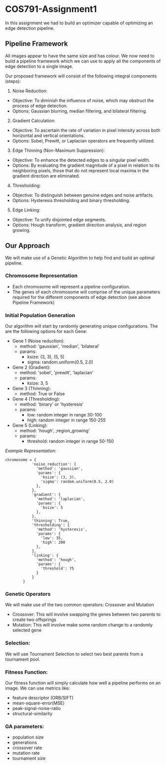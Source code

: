 # COS791-Assignment1
In this assignment we had to build an optimizer capable of optimizing an edge detection pipeline.

## Pipeline Framework
All images appear to have the same size and has colour. We now need to build a pipeline framework which we can use to apply all the components of edge detection to a single image.

Our proposed framework will consist of the following integral components (steps):

1. Noise Reduction:
- Objective: To diminish the influence of noise, which may obstruct the process of edge detection.
- Options: Gaussian blurring, median filtering, and bilateral filtering.

2. Gradient Calculation:
- Objective: To ascertain the rate of variation in pixel intensity across both horizontal and vertical orientations.
- Options: Sobel, Prewitt, or Laplacian operators are frequently utilized.

3. Edge Thinning (Non-Maximum Suppression):
- Objective: To enhance the detected edges to a singular pixel width.
- Options: By evaluating the gradient magnitude of a pixel in relation to its neighboring pixels, those that do not represent local maxima in the gradient direction are eliminated.

4. Thresholding:
- Objective: To distinguish between genuine edges and noise artifacts.
- Options: Hysteresis thresholding and binary thresholding.

5. Edge Linking:
- Objective: To unify disjointed edge segments.
- Options: Hough transform, gradient direction analysis, and region growing.

## Our Approach
We will make use of a Genetic Algorithm to help find and build an optimal pipeline.

### Chromosome Representation
- Each chromosome will represent a pipeline configuration.
- The genes of each chromosome will comprise of the unique parameters required for the different components of edge detection (see above Pipeline Framework)

### Initial Population Generation
Our algorithm will start by randomly generating unique configurations.
The are the following options for each Gene:
- Gene 1 (Noise reduction):
  - method: 'gaussian', 'median', 'bilateral'
  - params:
      - ksize: (3, 3), (5, 5)
      - sigma: random.uniform(0.5, 2.0)
- Gene 2 (Gradient):
  - method: 'sobel', 'prewitt', 'laplacian'
  - params:
    - ksize: 3, 5
- Gene 3 (Thinning):
  - method: True or False
- Gene 4 (Thresholding):
  - method: 'binary' or 'hysteresis'
  - params:
    - low: random integer in range 30-100
    - high: random integer in range 150-255
- Gene 5 (Linking):
  - method: 'hough', ;region_growing'
  - params:
    - threshold: random integer in range 50-150

*Example Representation*:
```
chromosome = {
            'noise_reduction': {
              'method': 'gaussian',
              'params': {
                'ksize': (3, 3),
                'sigma': random.uniform(0.5, 2.0)
              },
            },
            'gradient': {
              'method': 'laplacian',
              'params': {
                'ksize': 5
              },
            },
            'thinning': True,
            'thresholding': {
              'method': 'hysteresis',
              'params': {
                'low': 35,
                'high': 200
              },
            },
            'linking': {
              'method': 'hough',
              'params': {
                'threshold': 75
              }
            }
        }
```
### Genetic Operators
We will make use of the two common operators: Crossover and Mutation
- Crossover:
  This will involve swapping the genes between two parents to create two offsprings
- Mutation:
  This will involve make some random change to a randomly selected gene

### Selection:
We will use Tournament Selection to select two best parents from a tournament pool.

### Fitness Function:
Our fitness function will simply calculate how well a pipeline performs on an image. We can use metrics like:
- feature descriptor (ORB/SIFT)
- mean-square-error(MSE)
- peak-signal-noise-ratio
- structural-similarity

### GA parameters:
- population size
- generations
- crossover rate
- mutation rate
- tournament size
